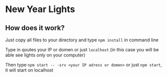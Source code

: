 # New Year Lights

## How does it work?

Just copy all files to your directory and type `npm install` in command line

Type in qoutes your IP or domen or just `localhost` (in this case you will be able see lights only on your computer)

Then type `npm start -- -srv <your IP adress or domen>` or just `npm start`, it will start on localhost
